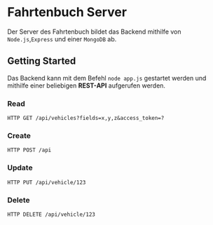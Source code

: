 # Fahrtenbuch Server

Der Server des Fahrtenbuch bildet das Backend mithilfe von `Node.js`,`Express` und einer `MongoDB` ab.

## Getting Started

Das Backend kann mit dem Befehl `node app.js` gestartet werden und mithilfe einer beliebigen **REST-API** aufgerufen werden.

### Read

```
HTTP GET /api/vehicles?fields=x,y,z&access_token=?
```

### Create

```
HTTP POST /api
```

### Update

```
HTTP PUT /api/vehicle/123
```

### Delete

```
HTTP DELETE /api/vehicle/123
```
